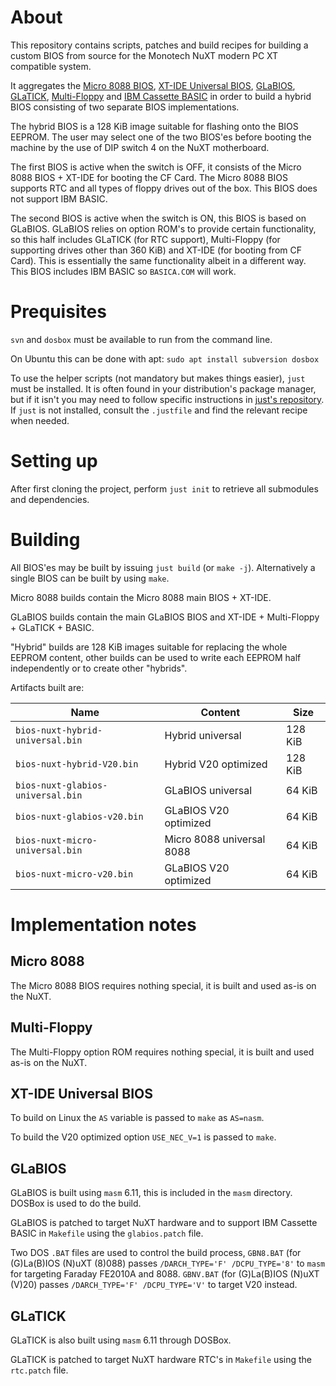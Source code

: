 # About
This repository contains scripts, patches and build recipes for building a custom BIOS from source for the Monotech NuXT modern PC XT compatible system.

It aggregates the [Micro 8088 BIOS](https://github.com/skiselev/8088_bios), [XT-IDE Universal BIOS](https://www.xtideuniversalbios.org/), [GLaBIOS](https://github.com/640-KB/GLaBIOS), [GLaTICK](https://github.com/640-KB/GLaTICK), [Multi-Floppy](https://github.com/skiselev/floppy_bios) and [IBM Cassette BASIC](https://en.wikipedia.org/wiki/IBM_BASIC) in order to build a hybrid BIOS consisting of two separate BIOS implementations.

The hybrid BIOS is a 128 KiB image suitable for flashing onto the BIOS EEPROM. The user may select one of the two BIOS'es before booting the machine by the use of DIP switch 4 on the NuXT motherboard.

The first BIOS is active when the switch is OFF, it consists of the Micro 8088 BIOS + XT-IDE for booting the CF Card. The Micro 8088 BIOS supports RTC and all types of floppy drives out of the box. This BIOS does not support IBM BASIC.

The second BIOS is active when the switch is ON, this BIOS is based on GLaBIOS. GLaBIOS relies on option ROM's to provide certain functionality, so this half includes GLaTICK (for RTC support), Multi-Floppy (for supporting drives other than 360 KiB) and XT-IDE (for booting from CF Card). This is essentially the same functionality albeit in a different way. This BIOS includes IBM BASIC so `BASICA.COM` will work.

# Prequisites

`svn` and `dosbox` must be available to run from the command line.

On Ubuntu this can be done with apt:
`sudo apt install subversion dosbox`

To use the helper scripts (not mandatory but makes things easier), `just` must be installed. It is often found in your distribution's package manager, but if it isn't you may need to follow specific instructions in [just's repository](https://github.com/casey/just). If `just` is not installed, consult the `.justfile` and find the relevant recipe when needed.

# Setting up

After first cloning the project, perform `just init` to retrieve all submodules and dependencies.

# Building

All BIOS'es may be built by issuing `just build` (or `make -j`). Alternatively a single BIOS can be built by using `make`.

Micro 8088 builds contain the Micro 8088 main BIOS + XT-IDE.

GLaBIOS builds contain the main GLaBIOS BIOS and XT-IDE + Multi-Floppy + GLaTICK + BASIC.

"Hybrid" builds are 128 KiB images suitable for replacing the whole EEPROM content, other builds can be used to write each EEPROM half independently or to create other "hybrids".

Artifacts built are:

| Name | Content | Size |
|-|-|-|
|`bios-nuxt-hybrid-universal.bin`|Hybrid universal|128 KiB|
|`bios-nuxt-hybrid-V20.bin`|Hybrid V20 optimized|128 KiB|
|`bios-nuxt-glabios-universal.bin`|GLaBIOS universal|64 KiB|
|`bios-nuxt-glabios-v20.bin`|GLaBIOS V20 optimized|64 KiB|
|`bios-nuxt-micro-universal.bin`|Micro 8088 universal 8088|64 KiB|
|`bios-nuxt-micro-v20.bin`|GLaBIOS V20 optimized|64 KiB|

# Implementation notes

## Micro 8088
The Micro 8088 BIOS requires nothing special, it is built and used as-is on the NuXT.

## Multi-Floppy
The Multi-Floppy option ROM requires nothing special, it is built and used as-is on the NuXT.

## XT-IDE Universal BIOS
To build on Linux the `AS` variable is passed to `make` as `AS=nasm`.

To build the V20 optimized option `USE_NEC_V=1` is passed to `make`.

## GLaBIOS
GLaBIOS is built using `masm` 6.11, this is included in the `masm` directory. DOSBox is used to do the build.

GLaBIOS is patched to target NuXT hardware and to support IBM Cassette BASIC in `Makefile` using the `glabios.patch` file.

Two DOS `.BAT` files are used to control the build process, `GBN8.BAT` (for (G)La(B)IOS (N)uXT (8)088) passes `/DARCH_TYPE='F' /DCPU_TYPE='8'` to `masm` for targeting Faraday FE2010A and 8088. `GBNV.BAT` (for (G)La(B)IOS (N)uXT (V)20) passes `/DARCH_TYPE='F' /DCPU_TYPE='V'` to target V20 instead.

## GLaTICK
GLaTICK is also built using `masm` 6.11 through DOSBox.

GLaTICK is patched to target NuXT hardware RTC's in `Makefile` using the `rtc.patch` file.

